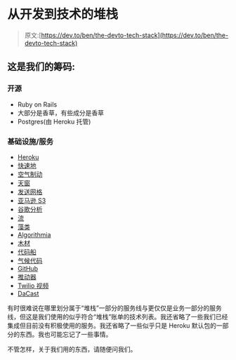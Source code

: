 # 从开发到技术的堆栈

> 原文:[https://dev.to/ben/the-devto-tech-stack](https://dev.to/ben/the-devto-tech-stack)

## 这是我们的筹码:

### 开源

*   Ruby on Rails
*   大部分是香草，有些成分是香草
*   Postgres(由 Heroku 托管)

### 基础设施/服务

*   [Heroku](https://heroku.com)
*   [快速地](https://www.fastly.com/)
*   [空气制动](https://airbrake.io/)
*   [天窗](https://www.skylight.io)
*   [发送网格](https://sendgrid.com/)
*   [亚马逊 S3](https://aws.amazon.com/s3/)
*   [谷歌分析](https://analytics.google.com)
*   [流](https://getstream.io/)
*   [藻类](https://www.algolia.com/)
*   [Algorithmia](https://algorithmia.com/)
*   [木材](https://timber.io)
*   [代码船](http://codeship.com/)
*   [气候代码](https://codeclimate.com)
*   [GitHub](https://github.com)
*   [推动器](https://pusher.com)
*   [Twilio 视频](http://twitter.com/video)
*   [DaCast](https://www.dacast.com/)

有时很难说在哪里划分属于“堆栈”一部分的服务线与更仅仅是业务一部分的服务线，但这是我们使用的似乎符合“堆栈”账单的技术列表。我还省略了一些我们已经集成但目前没有积极使用的服务。我还省略了一些似乎只是 Heroku 默认包的一部分的东西。我也可能忘记了一些事情。

不管怎样，关于我们用的东西，请随便问我们。